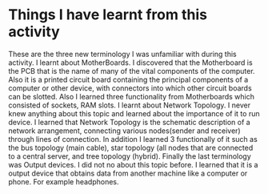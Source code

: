 # Things I have learnt from this activity

These are the three new terminology I was unfamiliar with during this activity.
I learnt about MotherBoards. I discovered that the Motherboard is the PCB that is the name of many of the vital components of the computer. Also it is a printed circuit board containing the principal components of a computer or other device, with connectors into which other circuit boards can be slotted. Also I learned three functionality from Motherboards which consisted of sockets, RAM slots.
I learnt about Network Topology. I never knew anything about this topic and learned about the importance of it to run device. I learned that Network Topology is the schematic description of a network arrangement, connecting various nodes(sender and receiver) through lines of connection. In addition I learned 3 functionally of it such as the bus topology (main cable), star topology (all nodes that are connected to a central server, and tree topology (hybrid).
Finally the last terminology was Output devices. I did not no about this topic before. I learned that it is a output device that obtains data from another machine like a computer or phone. For example headphones.

